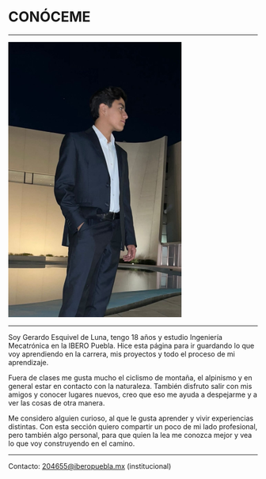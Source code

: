 # CONÓCEME
---

<img src="../imgs/gerardo2.jpeg" alt="foto_gerardo2" width="350">

---
Soy Gerardo Esquivel de Luna, tengo 18 años y estudio Ingeniería Mecatrónica en la IBERO Puebla. Hice esta página para ir guardando lo que voy aprendiendo en la carrera, mis proyectos y todo el proceso de mi aprendizaje.

Fuera de clases me gusta mucho el ciclismo de montaña, el alpinismo y en general estar en contacto con la naturaleza. También disfruto salir con mis amigos y conocer lugares nuevos, creo que eso me ayuda a despejarme y a ver las cosas de otra manera.

Me considero alguien curioso, al que le gusta aprender y vivir experiencias distintas. Con esta sección quiero compartir un poco de mi lado profesional, pero también algo personal, para que quien la lea me conozca mejor y vea lo que voy construyendo en el camino.

---
Contacto: 204655@iberopuebla.mx (institucional)
